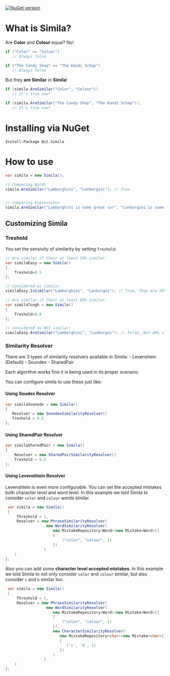 [![NuGet version](https://badge.fury.io/nu/Bit.Simila.svg)](https://badge.fury.io/nu/Bit.Simila)

# What is Simila?
Are **Color** and **Colour** equal? No!

```c#
if ("Color" == "Coluor")
   // Always false

if ("The Candy Shop" == "The Kandi Schap")
   // Always false
```

But they **are Similar** in **Simila**!

```c#
if (simila.AreSimilar("Color", "Colour"))
   // It's true now!

if (simila.AreSimilar("The Candy Shop", "The Kandi Schap"));
   // It's true now!
```

# Installing via NuGet
    Install-Package Bit.Simila

# How to use
```c#
var simila = new Simila();

// Comparing Words
simila.AreSimilar("Lamborghini", "Lanborgini"); // True


// Comparing Expressions
simila.AreSimilar("Lamborghini is some great car", "Lanborgini is some graet kar"); // True
```
## Customizing Simila 

### **Treshold**
You set the sensivity of similarity by setting `Treshold`:

```c#
// Are similar if their at least 50% similar.
var similaEasy = new Simila()
{
    Treshold=0.5 
};

// considered as similar.
similaEasy.IsSimilar("Lamborghini", "Lanborgni"); // True, They are 50% similar.

// Are similar if their at least 80% similar.
var similaTough = new Simila() 
{ 
    Treshold=0.8 
};

// considered as NOT similar!
similaEasy.AreSimilar("Lamborghini", "Lanborgni"); // False, Not 80% similar.
```

### Similarity Resolver
There are 3 types of similarity resolvers available in Simila:
    - Levenshein (Default)
    - Soundex
    - SharedPair
    
 Each algorithm works fine it is being used in its proper scenario.
 
 You can configure simila to use these just like:
 
 #### Using Soudex Resolver
 ```c#
var similaSounedx = new Simila()
{
    Resolver = new SoundexSimilarityResolver()
    Treshold = 0.5 
};
```

#### Using SharedPair Resolver
```c#
var similaSharedPair = new Simila()
{
    Resolver = new SharedPairSimilarityResolver()
    Treshold = 0.5 
};
```

#### Using Levenshtein Resolver
Levenshtein is even more configurable. You can set the accepted mistakes both character level and word level.
In this example we told Simila to consider `color` and `colour` words similar.
```c#
 var simila = new Simila()
 {
     Threshold = 1,
     Resolver = new PhraseSimilarityResolver(
                  new WordSimilarityResolver(
                     new MistakeRepository<Word>(new Mistake<Word>[]
                     {
                         ("color", "colour", 1)
                     })
                 )
    )
};
```

Also you can add some **character level accepted mistakes**.
In this example we told Simila to not only consider `color` and `colour` similar, but also consider `c` and `k` similar too.

```c#
 var simila = new Simila()
 {
     Threshold = 1,
     Resolver = new PhraseSimilarityResolver(
                  new WordSimilarityResolver(
                     new MistakeRepository<Word>(new Mistake<Word>[]
                     {
                         ("color", "colour", 1)
                     }),
                     new CharacterSimilarityResolver(
                        new MistakeRepository<char>(new Mistake<char>[]
                        {
                           ('c', 'k', 1)
                        })
                     )
                 )
    )
};
```
